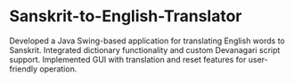 # Sanskrit-to-English-Translator
Developed a Java Swing-based application for translating English words to Sanskrit. Integrated dictionary functionality and custom Devanagari script support. Implemented GUI with translation and reset features for user-friendly operation.
